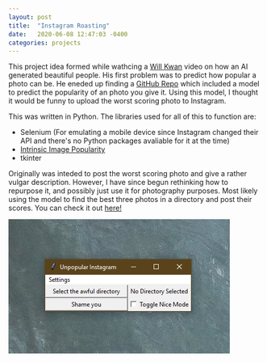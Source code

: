```yaml
---
layout: post
title:  "Instagram Roasting"
date:   2020-06-08 12:47:03 -0400
categories: projects
---
```


This project idea formed while wathcing a [Will Kwan][wk] video on how an AI generated beautiful people. His first problem was to predict how popular a photo can be. He eneded up finding a [GitHub Repo][iip] which included a model to predict the popularity of an photo you give it. Using this model, I thought it would be funny to upload the worst scoring photo to Instagram.

This was written in Python. The libraries used for all of this to function are:
- Selenium (For emulating a mobile device since Instagram changed their API and there's no Python packages avaliable for it at the time)
- [Intrinsic Image Popularity][iip]
- tkinter

Originally was inteded to post the worst scoring photo and give a rather vulgar description. However, I have since begun rethinking how to repurpose it, and possibly just use it for photography purposes. Most likely using the model to find the best three photos in a directory and post their scores. You can check it out [here!][repo]

![sample image](img/iip.png)

[repo]: https://github.com/justTran/Instagram-Roast
[wk]: https://www.youtube.com/watch?v=pctzpu_wJyE
[iip]: https://github.com/dingkeyan93/Intrinsic-Image-Popularity
